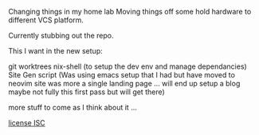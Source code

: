 Changing things in my home lab 
Moving things off some hold hardware to different VCS platform.

Currently stubbing out the repo. 

This I want in the new setup:

git worktrees
nix-shell (to setup the dev env and manage dependancies)
Site Gen script 
(Was using emacs setup that I had but have moved to neovim
 site was more a single landing page ... will end up setup 
 a blog maybe not fully this first pass but will get there)


more stuff to come as I think about it ...

[license ISC](./license)
